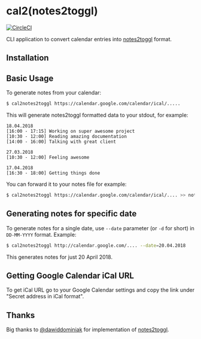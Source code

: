 # cal2(notes2toggl)
[![CircleCI](https://circleci.com/gh/kulak-at/cal2notes2toggl.svg?style=svg)](https://circleci.com/gh/kulak-at/cal2notes2toggl)

CLI application to convert calendar entries into
[notes2toggl](https://github.com/dawiddominiak/notes2toggl) format.

## Installation

## Basic Usage
To generate notes from your calendar:
```bash
$ cal2notes2toggl https://calendar.google.com/calendar/ical/.....
```

This will generate notes2toggl formatted data to your stdout, for example:

```text
18.04.2018
[16:00 - 17:15] Working on super awesome project
[10:30 - 12:00] Reading amazing documentation
[14:00 - 16:00] Talking with great client

27.03.2018
[10:30 - 12:00] Feeling awesome

17.04.2018
[16:30 - 18:00] Getting things done
```

You can forward it to your notes file for example:

```bash
$ cal2notes2toggl https://calendar.google.com/calendar/ical/.... >> notes.txt
```

## Generating notes for specific date
To generate notes for a single date, use `--date` parameter (or `-d` for short) in `DD-MM-YYYY` format. Example:
```bash
$ cal2notes2toggl http://calendar.google.com/.... --date=20.04.2018
```
This generates notes for just 20 April 2018.

## Getting Google Calendar iCal URL
To get iCal URL go to your Google Calendar settings and copy the link under "Secret address in iCal format".

## Thanks
Big thanks to [@dawiddominiak](https://github.com/dawiddominiak) for implementation of
[notes2toggl](https://github.com/dawiddominiak/notes2toggl).
